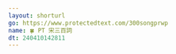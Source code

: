 ```yaml
---
layout: shorturl
go: https://www.protectedtext.com/300songprwp
name: 🍀 PT 宋三百詞
dt: 240410142811
---
```

